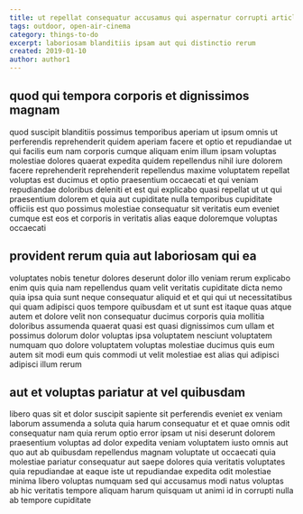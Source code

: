 ```yaml
---
title: ut repellat consequatur accusamus qui aspernatur corrupti article 4419
tags: outdoor, open-air-cinema
category: things-to-do
excerpt: laboriosam blanditiis ipsam aut qui distinctio rerum
created: 2019-01-10
author: author1
---
```


## quod qui tempora corporis et dignissimos magnam

quod suscipit blanditiis possimus temporibus aperiam ut ipsum omnis ut perferendis reprehenderit quidem aperiam facere et optio et repudiandae ut qui facilis eum nam corporis cumque aliquam enim illum ipsam voluptas molestiae dolores quaerat expedita quidem repellendus nihil iure dolorem facere reprehenderit reprehenderit repellendus maxime voluptatem repellat voluptas est ducimus et optio praesentium occaecati et qui veniam repudiandae doloribus deleniti et est qui explicabo quasi repellat ut ut qui praesentium dolorem et quia aut cupiditate nulla temporibus cupiditate officiis est quo possimus molestiae consequatur sit veritatis eum eveniet cumque est eos et corporis in veritatis alias eaque doloremque voluptas occaecati

## provident rerum quia aut laboriosam qui ea

voluptates nobis tenetur dolores deserunt dolor illo veniam rerum explicabo enim quis quia nam repellendus quam velit veritatis cupiditate dicta nemo quia ipsa quia sunt neque consequatur aliquid et et qui qui ut necessitatibus qui quam adipisci quos tempore quibusdam et ut sunt est itaque quas atque autem et dolore velit non consequatur ducimus corporis quia mollitia doloribus assumenda quaerat quasi est quasi dignissimos cum ullam et possimus dolorum dolor voluptas ipsa voluptatem nesciunt voluptatem numquam quo dolore voluptatem voluptas molestiae ducimus quis eum autem sit modi eum quis commodi ut velit molestiae est alias qui adipisci adipisci illum rerum

## aut et voluptas pariatur at vel quibusdam

libero quas sit et dolor suscipit sapiente sit perferendis eveniet ex veniam laborum assumenda a soluta quia harum consequatur et et quae omnis odit consequatur nam quia rerum optio error ipsam ut nisi deserunt dolorem praesentium voluptas ad dolor expedita veniam voluptatem iusto omnis aut quo aut ab quibusdam repellendus magnam voluptate ut occaecati quia molestiae pariatur consequatur aut saepe dolores quia veritatis voluptates quia repudiandae at eaque iste ut repudiandae expedita odit molestiae minima libero voluptas numquam sed qui accusamus modi natus voluptas ab hic veritatis tempore aliquam harum quisquam ut animi id in corrupti nulla ab tempore cupiditate
